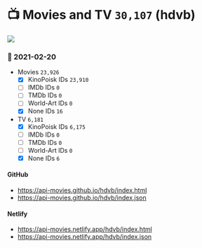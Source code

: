 # :tv: Movies and TV `30,107` (hdvb)

<a href="https://API-Movies.github.io"><img src="https://API-Movies.github.io/banner.png?cache"></a>
 ### :date: 2021-02-20
- Movies `23,926`
  - [x] KinoPoisk IDs `23,910`
  - [ ] IMDb IDs `0`
  - [ ] TMDb IDs `0`
  - [ ] World-Art IDs `0`
  - [x] None IDs `16`
- TV `6,181`
  - [x] KinoPoisk IDs `6,175`
  - [ ] IMDb IDs `0`
  - [ ] TMDb IDs `0`
  - [ ] World-Art IDs `0`
  - [x] None IDs `6`
#### GitHub
- <a href='https://api-movies.github.io/hdvb/index.html' target='_blank'>https://api-movies.github.io/hdvb/index.html</a>
- <a href='https://api-movies.github.io/hdvb/index.json' target='_blank'>https://api-movies.github.io/hdvb/index.json</a>
#### Netlify
- <a href='https://api-movies.netlify.app/hdvb/index.html' target='_blank'>https://api-movies.netlify.app/hdvb/index.html</a>
- <a href='https://api-movies.netlify.app/hdvb/index.json' target='_blank'>https://api-movies.netlify.app/hdvb/index.json</a>
